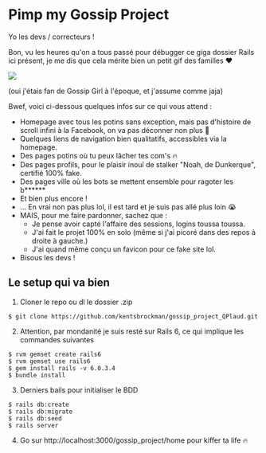 # Pimp my Gossip Project

Yo les devs / correcteurs !

Bon, vu les heures qu'on a tous passé pour débugger ce giga dossier Rails ici présent, je me dis que cela mérite bien un petit gif des familles ❤️

![](https://media.giphy.com/media/5rmGFLNTFpYuA/source.gif)

(oui j'étais fan de Gossip Girl à l'époque, et j'assume comme jaja)

Bwef, voici ci-dessous quelques infos sur ce qui vous attend :

* Homepage avec tous les potins sans exception, mais pas d'histoire de scroll infini à la Facebook, on va pas déconner non plus 😬
* Quelques liens de navigation bien qualitatifs, accessibles via la homepage.
* Des pages potins où tu peux lâcher tes com's 🔥
* Des pages profils, pour le plaisir inouï de stalker "Noah, de Dunkerque", certifié 100% fake.
* Des pages ville où les bots se mettent ensemble pour ragoter les b******
* Et bien plus encore !
* ... En vrai non pas plus lol, il est tard et je suis pas allé plus loin 😭
* MAIS, pour me faire pardonner, sachez que :
  * Je pense avoir capté l'affaire des sessions, logins toussa toussa.
  * J'ai fait le projet 100% en solo (même si j'ai picoré dans des repos à droite à gauche.)
  * J'ai quand même conçu un favicon pour ce fake site lol.
* Bisous les devs !


## Le setup qui va bien

1. Cloner le repo ou dl le dossier .zip
```
$ git clone https://github.com/kentsbrockman/gossip_project_QPlaud.git
```

2. Attention, par mondanité je suis resté sur Rails 6, ce qui implique les commandes suivantes
```
$ rvm gemset create rails6
$ rvm gemset use rails6
$ gem install rails -v 6.0.3.4
$ bundle install
```

3. Derniers bails pour initialiser le BDD
```
$ rails db:create
$ rails db:migrate
$ rails db:seed
$ rails server
```

4. Go sur http://localhost:3000/gossip_project/home pour kiffer ta life 🔥
